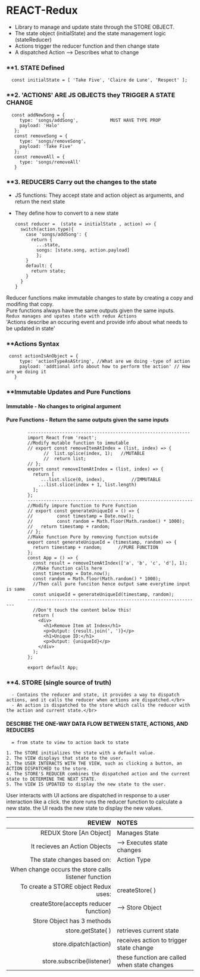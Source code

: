 # REACT-Redux
- Library to manage and update state through the STORE OBJECT.
- The state object (initialState) and the state management logic (stateReducer)
- Actions trigger the reducer function and then change state
- A dispatched Action --> Describes what to change

### **1. STATE Defined
      const initialState = [ 'Take Five', 'Claire de Lune', 'Respect' ];
### **2. 'ACTIONS' ARE JS OBJECTS they TRIGGER A STATE CHANGE 
      const addNewSong = {
         type: 'songs/addSong',            MUST HAVE TYPE PROP
         payload: 'Halo'
       };
       const removeSong = {
         type: 'songs/removeSong',
         payload: 'Take Five'
       };
       const removeAll = {
         type: 'songs/removeAll'
       }

### **3. REDUCERS Carry out the changes to the state
 - JS functions: They accept state and action object as arguments, and return the next state
 - They define how to convert to a new state</br>
 
       const reducer =  (state = initialState , action) => {
         switch(action.type){
           case 'songs/addSong': {
             return {
               ...state,
               songs: [state.song, action.payload]
               };
           }
           default: {
             return state;
           }
         }
       }
Reducer functions make immutable changes to state by creating a copy and modifing that copy.</br>
Pure functions always have the same outputs given the same inputs.</br>
 `Redux manages and upates state with redux Actions`</br>
 'Actions describe an occuring event and provide info about what needs to be updated in state'</br>
 ### **Actions Syntax
 
     const actionIsAnObject = {
         type: 'actionTypeAsAString', //What are we doing -type of action
         payload: 'addtional info about how to perform the action' // How are we doing it
       }   
 ### **Immutable Updates and Pure Functions
 #### Immutable - No changes to original argument
 #### Pure Functions - Return the same outputs given the same inputs
            -------------------------------------------------------------
            import React from 'react';
            //Modify mutable function to immutable
            // export const removeItemAtIndex = (list, index) => {
                  //  list.splice(index, 1);   //MUTABLE
                  //  return list; 
            // };
            export const removeItemAtIndex = (list, index) => {
              return [
                 ...list.slice(0, index),          //IMMUTABLE
                ...list.slice(index + 1, list.length)
              ]; 
            };
            --------------------------------------------------------------
            //Modify impure function to Pure Function
            // export const generateUniqueId = () => {
            //         const timestamp = Date.now();
            //         const random = Math.floor(Math.random() * 1000);
            //   return timestamp + random;
            // };
            //Make function Pure by removing function outside
            export const generateUniqueId = (timestamp, random) => {
              return timestamp + random;      //PURE FUNCTION
            };
            const App = () => {
              const result = removeItemAtIndex(['a', 'b', 'c', 'd'], 1);
              //Make function calls here
              const timestamp = Date.now();
              const random = Math.floor(Math.random() * 1000);
              //Then call pure funciton hence output same everytime input is same
              const uniqueId = generateUniqueId(timestamp, random);
            -----------------------------------------------------------------
              //Don't touch the content below this!
              return (
                <div>
                  <h1>Remove Item at Index</h1>
                  <p>Output: {result.join(', ')}</p>
                  <h1>Unique ID:</h1>
                  <p>Output: {uniqueId}</p>
                </div>
              );
            };
            
            export default App;
### **4. STORE (single source of truth)

      - Contains the reducer and state, it provides a way to dispatch actions, and it calls the reducer when actions are dispatched.</br>
      - An action is dispatched to the store which calls the reducer with the action and current state.</br>
      
#### DESCRIBE THE ONE-WAY DATA FLOW BETWEEN STATE, ACTIONS, AND REDUCERS
      = from state to view to action back to state
`1. The STORE initializes the state with a default value.`</br>
`2. The VIEW displays that state to the user.`</br>
`3. The USER INTERACTS WITH THE VIEW, such as clicking a button, an ACTION DISPATCHED to the store.`</br>
`4. The STORE'S REDUCER combines the dispatched action and the current state to DETERMINE THE NEXT STATE.`</br>
`5. The VIEW IS UPDATED to display the new state to the user.`</br>

User interacts with UI
actions are dispatched in response to a user interaction like a click.
the store runs the reducer function to calculate a new state.
the UI reads the new state to display the new values.

|REVIEW|NOTES|
|----:|:---|
|REDUX Store [An Object]|Manages State|
|It recieves an Action Objects|--> Executes state changes|
|The state changes based on: |Action Type|
|When change occurs the store calls listener function||
|To create a STORE object Redux uses:| createStore( )|
|createStore(accepts reducer function)| --> Store Object|
|Store Object has 3 methods||
|store.getState( )|retrieves current state|
|store.dipatch(action)|receives action to trigger state change|
|store.subscribe(listener)|these function are called when state changes|
